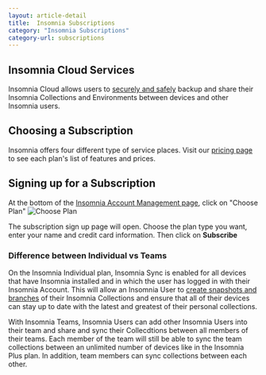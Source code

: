 ```yaml
---
layout: article-detail
title:  Insomnia Subscriptions
category: "Insomnia Subscriptions"
category-url: subscriptions
---
```


## Insomnia Cloud Services

Insomnia Cloud allows users to [securely and safely](https://docs.insomnia.rest/insomnia/data-encryption) backup and share their Insomnia Collections and Environments between devices and other Insomnia users.  

## Choosing a Subscription

Insomnia offers four different type of service places.  Visit our [pricing page](https://insomnia.rest/pricing) to see each plan's list of features and prices.

## Signing up for a Subscription

At the bottom of the [Insomnia Account Management page](https://app.insomnia.rest/app/account/), click on "Choose Plan"
![Choose Plan](/assets/images/choose-plan.png)

The subscription sign up page will open.  Choose the plan type you want, enter your name and credit card information. Then click on **Subscribe**


### Difference between Individual vs Teams
On the Insomnia Individual plan, Insomnia Sync is enabled for all devices that have Insomnia installed and in which the user has logged in with their Insomnia Account.  This will allow an Insomnia User to [create snapshots and branches](https://docs.insomnia.rest/insomnia/insomnia-sync) of their Insomnia Collections and ensure that all of their devices can stay up to date with the latest and greatest of their personal collections.

With Insomnia Teams, Insomnia Users can add other Insomnia Users into their team and share and sync their Collecdtions between all members of their teams.  Each member of the team will still be able to sync the team collections between an unlimited number of devices like in the Insomnia Plus plan.  In addition, team members can sync collections between each other.  

